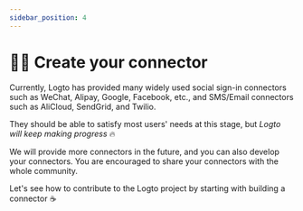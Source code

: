 ```yaml
---
sidebar_position: 4
---
```


# 🧑‍🔬 Create your connector

Currently, Logto has provided many widely used social sign-in connectors such as WeChat, Alipay, Google, Facebook, etc., and SMS/Email connectors such as AliCloud, SendGrid, and Twilio.

They should be able to satisfy most users' needs at this stage, but _Logto will keep making progress_ :fire:

We will provide more connectors in the future, and you can also develop your connectors. You are encouraged to share your connectors with the whole community.

Let's see how to contribute to the Logto project by starting with building a connector :coffee:
